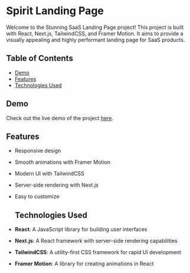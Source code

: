 # Spirit Landing Page

Welcome to the Stunning SaaS Landing Page project! This project is built with React, Next.js, TailwindCSS, and Framer Motion. It aims to provide a visually appealing and highly performant landing page for SaaS products.

## Table of Contents

- [Demo](#demo)
- [Features](#features)
- [Technologies Used](#technologies-used)

## Demo
Check out the live demo of the project [here](https://spirit.vercel.app/).

## Features
- Responsive design
- Smooth animations with Framer Motion
- Modern UI with TailwindCSS
- Server-side rendering with Next.js
- Easy to customize

  ## Technologies Used
- **React**: A JavaScript library for building user interfaces
- **Next.js**: A React framework with server-side rendering capabilities
- **TailwindCSS**: A utility-first CSS framework for rapid UI development
- **Framer Motion**: A library for creating animations in React


